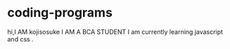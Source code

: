 # coding-programs
hi,I AM kojisosuke
I AM A BCA STUDENT
I am currently learning javascript and css .